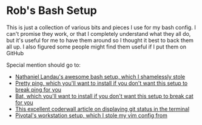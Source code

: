 # Rob's Bash Setup

This is just a collection of various bits and pieces I use for my bash config. I can't promise they work, or that I completely understand what they all do, but it's useful for me to have them around so I thought it best to back them all up. I also figured some people might find them useful if I put them on GitHub

Special mention should go to:
* [Nathaniel Landau's awesome bash setup, which I shamelessly stole](https://natelandau.com/my-mac-osx-bash_profile/)
* [Pretty ping, which you'll want to install if you don't want this setup to break ping for you](https://github.com/denilsonsa/prettyping)
* [Bat, which you'll want to install if you don't want this setup to break cat for you](https://github.com/sharkdp/bat)
* [This excellent coderwall article on displaying git status in the terminal](https://coderwall.com/p/pn8f0g/show-your-git-status-and-branch-in-color-at-the-command-prompt)
* [Pivotal's workstation setup, which I stole my vim config from](https://github.com/pivotal/workstation-setup)
